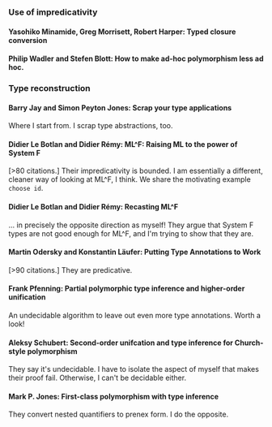 ### Use of impredicativity

#### Yasohiko Minamide, Greg Morrisett, Robert Harper: Typed closure conversion

#### Philip Wadler and Stefen Blott: How to make ad-hoc polymorphism less ad hoc.

### Type reconstruction

#### Barry Jay and Simon Peyton Jones: Scrap your type applications

Where I start from. I scrap type abstractions, too.

#### Didier Le Botlan and Didier Rémy: ML^F: Raising ML to the power of System F

[>80 citations.] Their impredicativity is bounded. I am essentially a different, cleaner way of looking at ML^F, I think. We share the motivating example `choose id`.

#### Didier Le Botlan and Didier Rémy: Recasting ML^F

... in precisely the opposite direction as myself! They argue that System F types are not good enough for ML^F, and I'm trying to show that they are.

#### Martin Odersky and Konstantin Läufer: Putting Type Annotations to Work

[>90 citations.] They are predicative.

#### Frank Pfenning: Partial polymorphic type inference and higher-order unification

An undecidable algorithm to leave out even more type annotations. Worth a look!

#### Aleksy Schubert: Second-order unifcation and type inference for Church-style polymorphism

They say it's undecidable. I have to isolate the aspect of myself that makes their proof fail. Otherwise, I can't be decidable either.

#### Mark P. Jones: First-class polymorphism with type inference

They convert nested quantifiers to prenex form. I do the opposite.
